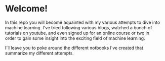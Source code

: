 # Welcome!

In this repo you will become aquainted with my various attempts to dive into machine learning. I've tried following various blogs, watched a bunch of tutorials on youtube, and even signed up for an online course or two in order to gain some insight into the exciting field of machine learning.

I'll leave you to poke around the different notbooks I've created that summarize my different attempts.
